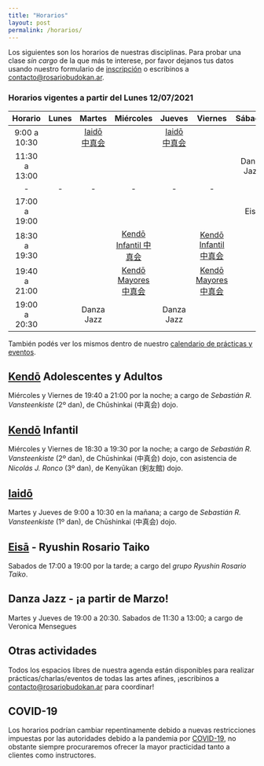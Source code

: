 ```yaml
---
title: "Horarios"
layout: post
permalink: /horarios/
---
```


Los siguientes son los horarios de nuestras disciplinas. Para probar una clase *sin cargo* de la que más te interese, por favor dejanos tus datos usando nuestro formulario de [inscripción](/inscripcion) o escribinos a [contacto@rosariobudokan.ar](mailto:contacto@rosariobudokan.ar).

### Horarios vigentes a partir del Lunes 12/07/2021

| Horario       | Lunes         | Martes                           | Miércoles                                 | Jueves                          | Viernes                                | Sábados |
| :-----------: |:-------------:|:--------------------------------:|:-----------------------------------------:|:-------------------------------:|:---------------------------------------:|:-------:|
| 9:00 a 10:30 |               |[Iaidō 中真会](/disciplinas/iaido)  |                                         |[Iaidō 中真会](/disciplinas/iaido)|                                           |          |
| 11:30 a 13:00 |               |                                  |                                          |                                 |                                          | Danza Jazz |
| -             | -             | -                                | -                                        | -                               | -                                        |            |
| 17:00 a 19:00 |               |                                  |                                           |                                |                                          | Eisa       |
| 18:30 a 19:30 |               |                                  |[Kendō Infantil 中真会](/disciplinas/kendo)|                                |[Kendō Infantil 中真会](/disciplinas/kendo)| |
| 19:40 a 21:00 |               |                                  |[Kendō Mayores 中真会](/disciplinas/kendo) |                                |[Kendō Mayores 中真会](/disciplinas/kendo)| |
| 19:00 a 20:30 |               |    Danza Jazz                    |                                           |        Danza Jazz              |                                         | |


También podés ver los mismos dentro de nuestro [calendario de prácticas y eventos](/calendario).


## [Kendō](/disciplinas/kendo) Adolescentes y Adultos
Miércoles y Viernes de 19:40 a 21:00 por la noche; a cargo de *Sebastián R. Vansteenkiste* (2º dan), de Chūshinkai (中真会) dojo.

## [Kendō](/disciplinas/kendo) Infantil
Miércoles y Viernes de 18:30 a 19:30 por la noche; a cargo de *Sebastián R. Vansteenkiste* (2º dan), de Chūshinkai (中真会) dojo, con asistencia de *Nicolás J. Ronco* (3º dan), de Kenyūkan (剣友館) dojo.

## [Iaidō](/disciplinas/iaido)
Martes y Jueves de 9:00 a 10:30 en la mañana; a cargo de *Sebastián R. Vansteenkiste* (1º dan), de Chūshinkai (中真会) dojo.<br/>

## [Eisā](/disciplinas/eisa) - Ryushin Rosario Taiko
Sabados de 17:00 a 19:00 por la tarde; a cargo del *grupo Ryushin Rosario Taiko*.<br/>

## Danza Jazz - ¡a partir de Marzo!
Martes y Jueves de 19:00 a 20:30. Sabados de 11:30 a 13:00; a cargo de Veronica Mensegues<br/>

## Otras actividades
Todos los espacios libres de nuestra agenda están disponibles para realizar prácticas/charlas/eventos de todas las artes afines, ¡escribinos a [contacto@rosariobudokan.ar](mailto:contacto@rosariobudokan.ar) para coordinar!

## COVID-19
Los horarios podrían cambiar repentinamente debido a nuevas restricciones impuestas por las autoridades debido a la pandemia por [COVID-19](/covid-19), no obstante siempre procuraremos ofrecer la mayor practicidad tanto a clientes como instructores.
